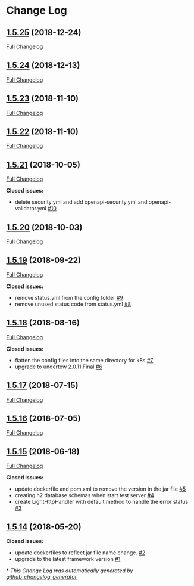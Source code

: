 # Change Log

## [1.5.25](https://github.com/networknt/light-tokenization/tree/1.5.25) (2018-12-24)
[Full Changelog](https://github.com/networknt/light-tokenization/compare/1.5.24...1.5.25)

## [1.5.24](https://github.com/networknt/light-tokenization/tree/1.5.24) (2018-12-13)
[Full Changelog](https://github.com/networknt/light-tokenization/compare/1.5.23...1.5.24)

## [1.5.23](https://github.com/networknt/light-tokenization/tree/1.5.23) (2018-11-10)
[Full Changelog](https://github.com/networknt/light-tokenization/compare/1.5.22...1.5.23)

## [1.5.22](https://github.com/networknt/light-tokenization/tree/1.5.22) (2018-11-10)
[Full Changelog](https://github.com/networknt/light-tokenization/compare/1.5.21...1.5.22)

## [1.5.21](https://github.com/networknt/light-tokenization/tree/1.5.21) (2018-10-05)
[Full Changelog](https://github.com/networknt/light-tokenization/compare/1.5.20...1.5.21)

**Closed issues:**

- delete security.yml and add openapi-security.yml and openapi-validator.yml [\#10](https://github.com/networknt/light-tokenization/issues/10)

## [1.5.20](https://github.com/networknt/light-tokenization/tree/1.5.20) (2018-10-03)
[Full Changelog](https://github.com/networknt/light-tokenization/compare/1.5.19...1.5.20)

## [1.5.19](https://github.com/networknt/light-tokenization/tree/1.5.19) (2018-09-22)
[Full Changelog](https://github.com/networknt/light-tokenization/compare/1.5.18...1.5.19)

**Closed issues:**

- remove status.yml from the config folder [\#9](https://github.com/networknt/light-tokenization/issues/9)
- remove unused status code from status.yml [\#8](https://github.com/networknt/light-tokenization/issues/8)

## [1.5.18](https://github.com/networknt/light-tokenization/tree/1.5.18) (2018-08-16)
[Full Changelog](https://github.com/networknt/light-tokenization/compare/1.5.17...1.5.18)

**Closed issues:**

- flatten the config files into the same directory for k8s [\#7](https://github.com/networknt/light-tokenization/issues/7)
- upgrade to undertow 2.0.11.Final [\#6](https://github.com/networknt/light-tokenization/issues/6)

## [1.5.17](https://github.com/networknt/light-tokenization/tree/1.5.17) (2018-07-15)
[Full Changelog](https://github.com/networknt/light-tokenization/compare/1.5.16...1.5.17)

## [1.5.16](https://github.com/networknt/light-tokenization/tree/1.5.16) (2018-07-05)
[Full Changelog](https://github.com/networknt/light-tokenization/compare/1.5.15...1.5.16)

## [1.5.15](https://github.com/networknt/light-tokenization/tree/1.5.15) (2018-06-18)
[Full Changelog](https://github.com/networknt/light-tokenization/compare/1.5.14...1.5.15)

**Closed issues:**

- update dockerfile and pom.xml to remove the version in the jar file [\#5](https://github.com/networknt/light-tokenization/issues/5)
- creating h2 database schemas when start test server [\#4](https://github.com/networknt/light-tokenization/issues/4)
- create LightHttpHandler with default method to handle the error status [\#3](https://github.com/networknt/light-tokenization/issues/3)

## [1.5.14](https://github.com/networknt/light-tokenization/tree/1.5.14) (2018-05-20)
**Closed issues:**

- update dockerfiles to reflect jar file name change. [\#2](https://github.com/networknt/light-tokenization/issues/2)
- upgrade to the latest framework version [\#1](https://github.com/networknt/light-tokenization/issues/1)



\* *This Change Log was automatically generated by [github_changelog_generator](https://github.com/skywinder/Github-Changelog-Generator)*